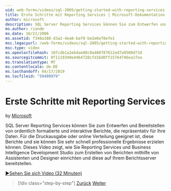 ```yaml
---
uid: web-forms/videos/sql-2005/getting-started-with-reporting-services
title: Erste Schritte mit Reporting Services | Microsoft-Dokumentation
author: microsoft
description: SQL Server Reporting Services können Sie zum Entwerfen und Bereitstellen von ordentlich formatierte und interaktive Berichte, die repräsentativ für Ihre Daten. Eignet sich für den Druck oder Online...
ms.author: riande
ms.date: 10/21/2006
ms.assetid: f348a388-d3a2-4ea8-baf0-be2e6ef8efe1
msc.legacyurl: /web-forms/videos/sql-2005/getting-started-with-reporting-services
msc.type: video
ms.openlocfilehash: 10fcdb1a2eb4ae88c9a480787612ed7a9500d73d
ms.sourcegitcommit: 0f1119340e4464720cfd16d0ff15764746ea1fea
ms.translationtype: MT
ms.contentlocale: de-DE
ms.lasthandoff: 04/17/2019
ms.locfileid: "59409979"
---
```

# <a name="getting-started-with-reporting-services"></a>Erste Schritte mit Reporting Services

by [Microsoft](https://github.com/microsoft)

SQL Server Reporting Services können Sie zum Entwerfen und Bereitstellen von ordentlich formatierte und interaktive Berichte, die repräsentativ für Ihre Daten. Für die Druckausgabe oder online Verteilung geeignet ist, diese Berichte und sie können Sie sehr schnell professionelle Ergebnisse erzielen können. Dieses Video zeigt, wie Sie Reporting Services und Business Intelligence Development Studio zum Erstellen von Berichten mithilfe von Assistenten und Designer einrichten und diese auf Ihrem Berichtsserver bereitstellen.

[&#9654;Sehen Sie sich Video (32 Minuten)](https://channel9.msdn.com/Blogs/ASP-NET-Site-Videos/getting-started-with-reporting-services)

> [!div class="step-by-step"]
> [Zurück](using-sql-server-management-studio.md)
> [Weiter](building-and-customizing-reports-in-business-intelligence-development-studio.md)
